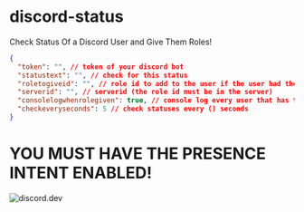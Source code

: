 # discord-status
Check Status Of a Discord User and Give Them Roles!


```json
{
  "token": "", // token of your discord bot
  "statustext": "", // check for this status
  "roletogiveid": "", // role id to add to the user if the user had the statustext
  "serverid": "", // serverid (the role id must be in the server)
  "consolelogwhenrolegiven": true, // console log every user that has the status
  "checkeveryseconds": 5 // check statuses every () seconds 
}
```

# YOU MUST HAVE THE PRESENCE INTENT ENABLED!


![discord.dev](https://cdn.discordapp.com/attachments/628197645537771530/843545696245252136/unknown.png)
